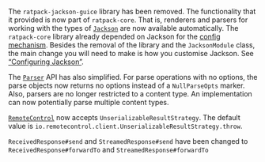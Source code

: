 <!-- 
This file contains the in progress release notes during the cycle.
It should not be considered the final announcement for any release at any time. 
-->

The `ratpack-jackson-guice` library has been removed. 
The functionality that it provided is now part of `ratpack-core`.
That is, renderers and parsers for working with the types of [`Jackson`](http://ratpack.io/manual/1.0.0/api/ratpack/jackson/Jackson.html) are now available automatically.
The `ratpack-core` library already depended on Jackson for the [config mechanism](http://ratpack.io/manual/1.0.0/config.html).
Besides the removal of the library and the `JacksonModule` class, the main change you will need to make is how you customise Jackson.
See [“Configuring Jackson”](http://ratpack.io/manual/1.0.0/jackson.html#configuring_jackson).

The [`Parser`](http://ratpack.io/manual/1.0.0/api/ratpack/parse/Parser.html) API has also simplified.
For parse operations with no options, the parse objects now returns no options instead of a `NullParseOpts` marker.
Also, parsers are no longer restricted to a content type.
An implementation can now potentially parse multiple content types.

[`RemoteControl`](http://ratpack.io/manual/1.0.0/api/ratpack/test/remote/RemoteControl.html) now accepts `UnserializableResultStrategy`.
The default value is `io.remotecontrol.client.UnserializableResultStrategy.throw`.

`ReceivedResponse#send` and `StreamedResponse#send` have been changed to `ReceivedResponse#forwardTo` and `StreamedResponse#forwardTo`
